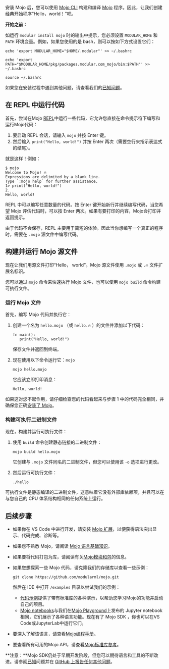 安装 Mojo 后，您可以使用 [Mojo CLI](https://docs.modular.com/mojo/cli/) 构建和编译 [Mojo](https://docs.modular.com/mojo/manual/get-started/setup.html) 程序。因此，让我们创建经典开始程序“Hello，world！"吧。

**开始之前：**

如运行 `modular install mojo` 时的输出中提示，您必须设置 `MODULAR_HOME` 和 `PATH` 环境变量。例如，如果您使用的是 bash，则可以按如下方式设置它们：

```
echo 'export MODULAR_HOME="$HOME/.modular"' >> ~/.bashrc

echo 'export PATH="$MODULAR_HOME/pkg/packages.modular.com_mojo/bin:$PATH"' >> ~/.bashrc

source ~/.bashrc
```

如果您在安装过程中遇到其他问题，请查看我们的[已知问题](https://docs.modular.com/mojo/roadmap.html#mojo-sdk-known-issues)。

## 在 REPL 中运行代码[](#run-code-in-the-repl)

首先，尝试在Mojo [REPL](https://en.wikipedia.org/wiki/Read%E2%80%93eval%E2%80%93print_loop)中运行一些代码，它允许您直接在命令提示符下编写和运行Mojo代码：

1. 要启动 REPL 会话，请输入 `mojo` 并按 Enter 键。
2. 然后输入 `print("Hello, world!")` 并按 Enter 两次（需要空行来指示表达式的结尾）。

就是这样！例如：

```
$ mojo
Welcome to Mojo! 🔥
Expressions are delimited by a blank line.
Type `:mojo help` for further assistance.
1> print("Hello, world!")
2.
Hello, world!
```

 REPL 中可以编写任意数量的代码。按 Enter 键开始新行并继续编写代码，当您希望 Mojo 评估代码时，可以按 Enter 两次。如果有要打印的内容，Mojo会打印并返回提示。

由于代码不会保存，REPL 主要用于简短的体验。因此当你想编写一个真正的程序时，需要在 `.mojo` 源文件中编写代码。

## 构建并运行 Mojo 源文件[](#build-and-run-mojo-source-files)

现在让我们用源文件打印“Hello， world”。Mojo 源文件使用 `.mojo` 或 `.🔥` 文件扩展名标识。

您可以通过 `mojo` 命令来快速执行 Mojo 文件，也可以使用 `mojo build` 命令构建可执行文件。

### 运行 Mojo 文件[](#run-a-mojo-file)

首先，编写 Mojo 代码并执行它：

1. 创建一个名为 `hello.mojo` （或 `hello.🔥` ）的文件并添加以下代码：
   ```
   fn main():
      print("Hello, world!")
   ```

   保存文件并返回到终端。

2. 现在使用以下命令运行它：`mojo`

   ```
   mojo hello.mojo
   ```

   它应该立即打印消息：

   ```
   Hello, world!
   ```

如果这对您不起作用，请仔细检查您的代码看起来与步骤 1 中的代码完全相同，并确保您正确[安装了 Mojo](https://docs.modular.com/mojo/manual/get-started/#install-mojo)。

### 构建可执行二进制文件[](#build-an-executable-binary)

现在，构建并运行可执行文件：

1. 使用 `build` 命令创建静态链接的二进制文件：

   ```
   mojo build hello.mojo
   ```

   它创建与 `.mojo` 文件同名的二进制文件，但您可以使用该 `-o` 选项进行更改。

2. 然后运行可执行文件：

   ```
   ./hello
   ```

可执行文件是静态编译的二进制文件，这意味着它没有外部库依赖项，并且可以在与您自己的 CPU 体系结构相同的任何系统上运行。

## 后续步骤[](#next-steps)

* 如果你在 VS Code 中进行开发，请安装 [Mojo 扩展](https://marketplace.visualstudio.com/items?itemName=modular-mojotools.vscode-mojo)，以便获得语法突出显示、代码完成、诊断等。

* 如果您不熟悉 Mojo，请阅读 [Mojo 语言基础知识](https://docs.modular.com/mojo/manual/basics/)。

* 如果要将代码打包为库，请阅读有关[Mojo模块和包](https://docs.modular.com/mojo/manual/get-started/packages.html)的信息。

* 如果您想探索一些 Mojo 代码，请克隆我们的存储库以查看一些示例：

  ```
  git clone https://github.com/modularml/mojo.git
  ```

  然后在 IDE 中打开 `/examples` 目录以尝试我们的示例：

  * [代码示例](https://github.com/modularml/mojo/tree/main/examples/)提供了带有标准库的各种演示，以帮助您学习Mojo的功能并启动自己的项目。
  * [Mojo notebooks](https://github.com/modularml/mojo/tree/main/examples/notebooks#readme)与我们在[Mojo Playground](https://playground.modular.com/)上发布的 Jupyter notebook 相同，它们展示了各种语言功能。现在有了 Mojo SDK ，你也可以在VS Code或JupyterLab中运行它们。

* 要深入了解该语言，请查看[Mojo编程手册](https://docs.modular.com/mojo/programming-manual.html)。

* 要查看所有可用的Mojo API，请查看[Mojo标准库参考](https://docs.modular.com/mojo/lib.html)。


**注意：**Mojo SDK仍处于早期开发阶段，但您可以期待语言和工具的不断改进。请参阅[已知](https://docs.modular.com/mojo/roadmap.html#mojo-sdk-known-issues)问题并在 [GitHub 上报告任何其他问题](https://github.com/modularml/mojo/issues/new/choose)。
